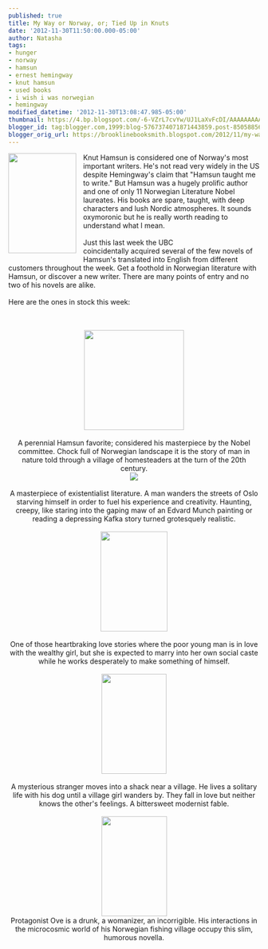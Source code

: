 ```yaml
---
published: true
title: My Way or Norway, or; Tied Up in Knuts
date: '2012-11-30T11:50:00.000-05:00'
author: Natasha
tags:
- hunger
- norway
- hamsun
- ernest hemingway
- knut hamsun
- used books
- i wish i was norwegian
- hemingway
modified_datetime: '2012-11-30T13:08:47.985-05:00'
thumbnail: https://4.bp.blogspot.com/-6-VZrL7cvYw/UJ1LaXvFcDI/AAAAAAAAA84/0n8lSGUbc3Q/s72-c/frontispiece.jpg
blogger_id: tag:blogger.com,1999:blog-5767374071871443859.post-8505885698437664802
blogger_orig_url: https://brooklinebooksmith.blogspot.com/2012/11/my-way-or-norway-or-tied-up-in-knuts.html
---
```


<a href="https://4.bp.blogspot.com/-6-VZrL7cvYw/UJ1LaXvFcDI/AAAAAAAAA84/0n8lSGUbc3Q/s1600/frontispiece.jpg" imageanchor="1" style="clear: left; float: left; margin-bottom: 1em; margin-right: 1em;"><img border="0" height="200" src="https://4.bp.blogspot.com/-6-VZrL7cvYw/UJ1LaXvFcDI/AAAAAAAAA84/0n8lSGUbc3Q/s200/frontispiece.jpg" width="136" /></a>Knut Hamsun is considered one of Norway's most important writers. He's not read very widely in the US despite Hemingway's claim that "Hamsun taught me to write." But Hamsun was a hugely prolific author and one of only 11 Norwegian Literature Nobel laureates. His books are spare, taught, with deep characters and lush Nordic atmospheres. It sounds oxymoronic but he is really worth reading to understand what I mean.<br /><br />Just this last week the UBC coincidentally&nbsp;acquired&nbsp;several of the few novels of Hamsun's translated into English from different customers throughout the week. Get a foothold in Norwegian literature with Hamsun, or discover a new writer. There are many points of entry and no two of his novels are alike.<br /><br />Here are the ones in stock this week:<br /><br /><br /><div class="separator" style="clear: both; text-align: center;"><a href="https://2.bp.blogspot.com/-AlHlaCqCn90/UJ1LbPl4Y7I/AAAAAAAAA9A/JHlVwESGMX4/s1600/growth.jpg" imageanchor="1" style="margin-left: 1em; margin-right: 1em;"><img border="0" height="200" src="https://2.bp.blogspot.com/-AlHlaCqCn90/UJ1LbPl4Y7I/AAAAAAAAA9A/JHlVwESGMX4/s200/growth.jpg" width="200" /></a></div><div class="separator" style="clear: both; text-align: center;"><br /></div><div class="separator" style="clear: both; text-align: center;">A perennial Hamsun favorite; considered his masterpiece by the Nobel committee. Chock full of Norwegian landscape it is the story of man in nature told through a village of homesteaders at the turn of the 20th century.</div><div class="separator" style="clear: both; text-align: center;"><a href="https://1.bp.blogspot.com/-q4u2wxzlgvQ/UJ1LbvLENoI/AAAAAAAAA9I/CgH_ncsH9hc/s1600/hunger.jpg" imageanchor="1" style="margin-left: 1em; margin-right: 1em;"><img border="0" src="https://1.bp.blogspot.com/-q4u2wxzlgvQ/UJ1LbvLENoI/AAAAAAAAA9I/CgH_ncsH9hc/s1600/hunger.jpg" /></a></div><div class="separator" style="clear: both; text-align: center;"><br /></div><div class="separator" style="clear: both; text-align: center;">A masterpiece of existentialist literature. A man wanders the streets of Oslo starving himself in order to fuel his experience and creativity. Haunting, creepy, like staring into the gaping maw of an Edvard Munch painting or reading a depressing Kafka story turned grotesquely realistic.</div><br /><div class="separator" style="clear: both; text-align: center;"><a href="https://4.bp.blogspot.com/-s-PZ8InM4bY/UJ1LcoCXW-I/AAAAAAAAA9Q/DWn_OBoXdko/s1600/victoria.jpg" imageanchor="1" style="margin-left: 1em; margin-right: 1em;"><img border="0" height="200" src="https://4.bp.blogspot.com/-s-PZ8InM4bY/UJ1LcoCXW-I/AAAAAAAAA9Q/DWn_OBoXdko/s200/victoria.jpg" width="134" /></a></div><div class="separator" style="clear: both; text-align: center;"><br /></div><div class="separator" style="clear: both; text-align: center;">One of those heartbraking love stories where the poor young man is in love with the wealthy girl, but she is expected to marry into her own social caste while he works desperately to make something of himself.</div><div class="separator" style="clear: both; text-align: center;"><br /></div><div class="separator" style="clear: both; text-align: center;"><a href="https://3.bp.blogspot.com/-W7IlokbZZUI/UJ1MB7vyWzI/AAAAAAAAA9Y/rYZgRNg7mBE/s1600/pan.jpg" imageanchor="1" style="margin-left: 1em; margin-right: 1em;"><img border="0" height="200" src="https://3.bp.blogspot.com/-W7IlokbZZUI/UJ1MB7vyWzI/AAAAAAAAA9Y/rYZgRNg7mBE/s200/pan.jpg" width="130" /></a></div><div class="separator" style="clear: both; text-align: center;"><br /></div><div class="separator" style="clear: both; text-align: center;">A mysterious stranger moves into a shack near a village. He lives a solitary life with his dog until a village girl wanders by. They fall in love but neither knows the other's feelings. A bittersweet modernist fable.</div><div class="separator" style="clear: both; text-align: center;"><br /></div><div class="separator" style="clear: both; text-align: center;"><a href="https://3.bp.blogspot.com/-rZRwaJvnjo8/UKe9nfMmoCI/AAAAAAAAA94/Y3OuhbWDHoM/s1600/dreamers.jpg" imageanchor="1" style="margin-left: 1em; margin-right: 1em;"><img border="0" height="200" src="https://3.bp.blogspot.com/-rZRwaJvnjo8/UKe9nfMmoCI/AAAAAAAAA94/Y3OuhbWDHoM/s200/dreamers.jpg" width="131" /></a></div><div class="separator" style="clear: both; text-align: center;">Protagonist Ove is a drunk, a womanizer, an incorrigible. His interactions in the microcosmic world of his Norwegian fishing village occupy this slim, humorous novella.</div><br />